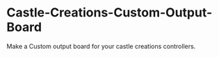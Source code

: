 # Castle-Creations-Custom-Output-Board
Make a Custom output board for your castle creations controllers. 
